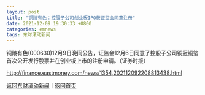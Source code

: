 ```yaml
---
layout: post
title: "铜陵有色：控股子公司创业板IPO获证监会同意注册"
date: 2021-12-09 19:30:33 +0800
categories: emnews
tags: 东财滚动新闻
---
```


铜陵有色(000630)12月9日晚间公告，证监会12月6日同意了控股子公司铜冠铜箔首次公开发行股票并在创业板上市的注册申请。（证券时报）

<http://finance.eastmoney.com/news/1354,202112092208813438.html>

[返回东财滚动新闻](//finews.withounder.com/emnews/)｜[返回首页](//finews.withounder.com/)